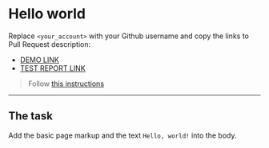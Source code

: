 # Hello world
Replace `<your_account>` with your Github username and copy the links to Pull Request description:
- [DEMO LINK](https://official-artem.github.io/layout_hello-world/)
- [TEST REPORT LINK](https://official-artem.github.io/layout_hello-world/report/html_report/)

> Follow [this instructions](https://mate-academy.github.io/layout_task-guideline/#how-to-solve-the-layout-tasks-on-github)
___

## The task
Add the basic page markup and the text `Hello, world!` into the body.
